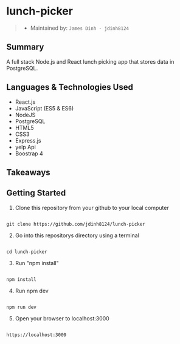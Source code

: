 # lunch-picker

> - Maintained by: `James Dinh - jdinh8124`


## Summary
A full stack Node.js and React lunch picking app that stores data in PostgreSQL.

## Languages & Technologies Used
- React.js
- JavaScript (ES5 & ES6)
- NodeJS
- PostgreSQL
- HTML5
- CSS3
- Express.js
- yelp Api
- Boostrap 4

## Takeaways


## Getting Started
1. Clone this repository from your github to your local computer
```

git clone https://github.com/jdinh8124/lunch-picker
```
2. Go into this repositorys directory using a terminal
```

cd lunch-picker

```
3. Run "npm install"
```

npm install

```
4. Run npm dev
```

npm run dev

```
5. Open your browser to localhost:3000
```

https://localhost:3000

```
